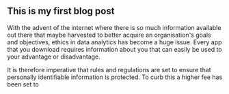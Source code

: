 ## This is my first blog post
With the advent of the internet where there is so much information available out there that maybe harvested to better acquire 
an organisation's goals and objectives, ethics in data analytics has become a huge issue. Every app that you download requires
information about you that can  easily be used to your advantage or disadvantage. 

It is therefore imperative that rules and regulations are set to ensure that personally identifiable information is protected. To curb this a higher fee has been set 
to 

